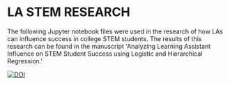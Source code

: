 # LA STEM RESEARCH

The following Jupyter notebook files were used in the research of how LAs can influence success in college STEM students. The results of this research can be found in the manuscript 'Analyzing Learning Assistant Influence on STEM Student Success using Logistic and Hierarchical Regression.'

[![DOI](https://zenodo.org/badge/DOI/10.5281/zenodo.13730645.svg)](https://doi.org/10.5281/zenodo.13730645)
